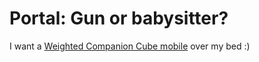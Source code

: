 # Portal: Gun or babysitter?

I want a [Weighted Companion Cube mobile](http://www.vgcats.com/comics/?strip_id=250) over my bed :)

